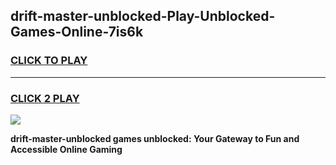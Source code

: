 
## drift-master-unblocked-Play-Unblocked-Games-Online-7is6k
<h3>
<a href="https://premium76.site?title=drift-master-unblocked&ref=25A">CLICK TO PLAY</a></h3>
<hr>

<h3>
<a href="https://premium76.site?title=drift-master-unblocked&ref=25A">CLICK 2 PLAY</a>
  
</h3>

<a href="https://premium76.site?title=drift-master-unblocked&ref=25A"><img src="https://clearcache.store/games.png"></a>


**drift-master-unblocked games unblocked: Your Gateway to Fun and Accessible Online Gaming**
